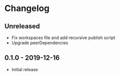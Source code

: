# Changelog

## Unreleased

- Fix workspaces file and add recursive publish script
- Upgrade peerDependencies

## 0.1.0 - 2019-12-16

- Initial release
